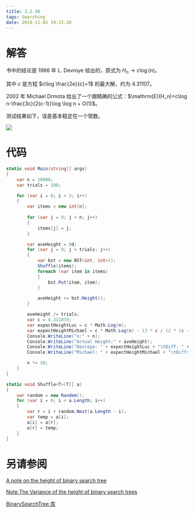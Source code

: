```yaml
---
title: 3.2.40
tags: Searching
date: 2019-11-02 19:33:38
---
```


# 解答

书中的结论是 1986 年 L. Devroye 给出的，原式为 $H_n \rightarrow c\log(n)$。

其中 $c$ 是方程 $c\log \frac{2e}{c}=1$ 的最大解，约为 $4.31107$。

2002 年  Michael Drmota 给出了一个跟精确的公式：$\mathrm{E}(H_n)=c\log n-\frac{3c}{2(c-1)}\log \log n + O(1)$。

测试结果如下，误差基本稳定在一个常数。

![](./1.png)

# 代码

```csharp
static void Main(string[] args)
{
    var n = 10000;
    var trials = 100;

    for (var i = 0; i < 3; i++)
    {
        var items = new int[n];
        
        for (var j = 0; j < n; j++)
        {
            items[j] = j;
        }

        var aveHeight = 0d;
        for (var j = 0; j < trials; j++)
        {
            var bst = new BST<int, int>();
            Shuffle(items);
            foreach (var item in items)
            {
                bst.Put(item, item);
            }

            aveHeight += bst.Height();
        }

        aveHeight /= trials;
        var c = 4.31107d;
        var expectHeightLuc = c * Math.Log(n);
        var expectHeightMichael = c * Math.Log(n) - (3 * c / (2 * (c - 1))) * Math.Log(Math.Log(n));
        Console.WriteLine("n:" + n);
        Console.WriteLine("Actual Height:" + aveHeight);
        Console.WriteLine("Devroye: " + expectHeightLuc + "\tDiff: " + (float)(expectHeightLuc - aveHeight));
        Console.WriteLine("Michael: " + expectHeightMichael + "\tDiff: " + (float)(expectHeightMichael - aveHeight));

        n *= 10;
    }
}

static void Shuffle<T>(T[] a)
{
    var random = new Random();
    for (var i = 0; i < a.Length; i++)
    {
        var r = i + random.Next(a.Length - i);
        var temp = a[i];
        a[i] = a[r];
        a[r] = temp;
    }
}
```

# 另请参阅

[A note on the height of binary search tree](https://dl.acm.org/citation.cfm?id=5930)

[Note The Variance of the height of binary search trees](https://doi.org/10.1016/S0304-3975(01)00006-8)

[BinarySearchTree 库](https://alg4.ikesnowy.com/docs/api/BinarySearchTree.html)